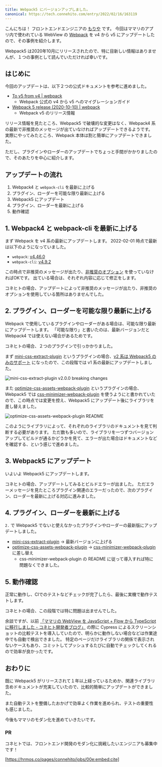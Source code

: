 ```yaml
---
title: Webpack5 にバージョンアップしました。
canonical: https://tech.connehito.com/entry/2022/02/16/163119
---
```


こんにちは！ フロントエンドエンジニアの [もりや](https://mryhryki.com/) です。
今回はママリのアプリ内で使われている WebView の [Webpack](https://webpack.js.org/) を v4 から v5 にアップデートしたので、その事例を紹介します。

Webpack5 は2020年10月にリリースされたので、特に目新しい情報はありませんが、１つの事例として読んでいただければ幸いです。

## はじめに

今回のアップデートは、以下２つの公式ドキュメントを参考に進めました。

- [To v5 from v4 | webpack](https://webpack.js.org/migrate/5/#upgrade-webpack-4-and-its-pluginsloaders)
    - Webpack 公式の v4 から v5 へのマイグレーションガイド
- [Webpack 5 release (2020-10-10) | webpack](https://webpack.js.org/blog/2020-10-10-webpack-5-release/)
    - Webpack v5 のリリース情報

リリース情報を見たところ、Webpack5 で破壊的な変更はなく、Webpack4 系の最新で非推奨のメッセージが出ていなければアップデートできるようです。
実際にやってみたところ、Webpack 本体は割と簡単にアップデートできました。

ただし、プラグインやローダーのアップデートでちょっと手間がかかりましたので、そのあたりを中心に紹介します。

## アップデートの流れ

1. Webpack4 と `webpack-cli` を最新に上げる
2. プラグイン、ローダーを可能な限り最新に上げる
3. Webpack5 にアップデート
4. プラグイン、ローダーを最新に上げる
5. 動作確認


## 1. Webpack4 と webpack-cli を最新に上げる

まず Webpack を v4 系の最新にアップデートします。
2022-02-01 時点で最新は以下のようになっていました。

- `webpack`: [v4.46.0](https://github.com/webpack/webpack/releases/tag/v4.46.0)
- `webpack-cli`: [v4.9.2](https://github.com/webpack/webpack-cli/releases/tag/webpack-cli%404.9.2)

この時点で非推奨のメッセージが出たり、[非推奨のオプション](https://webpack.js.org/migrate/5/#update-outdated-options) を使っていなければOKです。
出ている場合は、それぞれ内容に応じて修正をします。

コネヒトの場合、アップデートによって非推奨のメッセージが出たり、非推奨のオプションを使用している箇所はありませんでした。

## 2. プラグイン、ローダーを可能な限り最新に上げる

Webpack で使用しているプラグインやローダーがある場合は、可能な限り最新にアップデートします。
「可能な限り」と書いたのは、最新バージョンだと Webpack4 では使えない場合があるためです。

コネヒトの場合、２つのプラグインで引っかかりました。

まず [mini-css-extract-plugin](https://github.com/webpack-contrib/mini-css-extract-plugin) というプラグインの場合、[v2 系は Webpack5 のみのサポート](https://github.com/webpack-contrib/mini-css-extract-plugin/releases/tag/v2.0.0) になったので、この段階では v1 系の最新にアップデートしました。

![mini-css-extract-plugin v2.0.0 breaking changes](https://mryhryki.com/file/Wc21CBDT0p8jnaOKNVwrVrfTROgXm.png)

また [optimize-css-assets-webpack-plugin](https://github.com/NMFR/optimize-css-assets-webpack-plugin) というプラグインの場合、Webpack5 では [css-minimizer-webpack-plugin](https://github.com/webpack-contrib/css-minimizer-webpack-plugin) を使うようにと書かれていたので、この時点では変更を控え、Webpack5 にアップデート後にライブラリを差し替えました。

![optimize-css-assets-webpack-plugin README](https://mryhryki.com/file/Wc21ApuSfCBS_GrjVxbAQQVQM2bKC.jpg)

このようにライブラリによって、それぞれのライブラリのドキュメントを見て判断する必要があります。
ただ数も多いので、ライブラリを一つずつバージョンアップしてビルドが通るかどうかを見て、エラーが出た場合はドキュメントなどを確認する、という感じで進めました。


## 3. Webpack5 にアップデート

いよいよ Webpack5 にアップデートします。

コネヒトの場合、アップデートしてみるとビルドエラーが出ました。
ただエラーメッセージを見たところプラグイン関連のエラーだったので、次のプラグイン、ローダーを最新に上げる対応に進みました。


## 4. プラグイン、ローダーを最新に上げる

`2.` で Webpack5 でないと使えなかったプラグインやローダーの最新版にアップデートしました。

- [mini-css-extract-plugin](https://github.com/webpack-contrib/mini-css-extract-plugin) → 最新バージョンに上げる
- [optimize-css-assets-webpack-plugin](https://github.com/NMFR/optimize-css-assets-webpack-plugin) → [css-minimizer-webpack-plugin](https://github.com/webpack-contrib/css-minimizer-webpack-plugin) に差し替え
    - css-minimizer-webpack-plugin の README に従って導入すれば特に問題なくできました。


## 5. 動作確認

正常に動作し、CIでのテストなどチェックが完了したら、最後に実機で動作テストします。

コネヒトの場合、この段階では特に問題は出ませんでした。

余談ですが、以前 [「ママリの WebView を JavaScript + Flow から TypeScript に移行しました - コネヒト開発者ブログ」](https://tech.connehito.com/entry/2021-12-11-flow-to-typescript) の際に Cypress によるスクリーンショットの比較テストを導入していたので、明らかに動作しない場合などは作業途中でも自動で検出できました。
特定のページだけライブラリの関係で表示されないケースもあり、コミットしてプッシュするたびに自動でチェックしてくれるので効率が良かったです。


## おわりに

既に Webpack5 がリリースされて１年以上経っているためか、関連ライブラリ含めドキュメントが充実していたので、比較的簡単にアップデートができました。

また自動テストを整備したおかげで効率よく作業を進められ、テストの重要性も感じました。

今後もママリのモダン化を進めていきたいです。


### PR

コネヒトでは、フロントエンド開発のモダン化に挑戦したいエンジニアも募集中です！

[https://hrmos.co/pages/connehito/jobs/00e:embed:cite]
